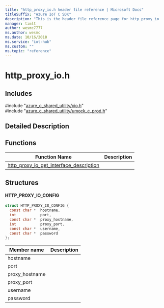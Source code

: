 ```yaml
---                             
title: "http_proxy_io.h header file reference | Microsoft Docs" 
titleSuffix: "Azure IoT C SDK"            
description: "This is the header file reference page for http_proxy_io.h in the Azure IoT C SDK. This SDK is used with Azure IoT Hub and Azure IoT Hub Device Provisioning Service"            
manager: timlt                 
author: wesmc7777              
ms.author: wesmc               
ms.date: 10/16/2018                    
ms.service: "iot-hub"             
ms.custom: ""                
ms.topic: "reference"        
---                            
```


# http_proxy_io.h 

## Includes

\#include "[azure_c_shared_utility/xio.h](xio-h.md)"  
\#include "[azure_c_shared_utility/umock_c_prod.h](umock-c-prod-h.md)"  

## Detailed Description

## Functions

Function Name                  | Description                                
--------------------------------|---------------------------------------------
[http_proxy_io_get_interface_description](./http-proxy-io-h/http-proxy-io-get-interface-description.md)            | 

## Structures

#### HTTP_PROXY_IO_CONFIG

```C
struct HTTP_PROXY_IO_CONFIG {
  const char *  hostname,
  int           port,
  const char *  proxy_hostname,
  int           proxy_port,
  const char *  username,
  const char *  password
};
```
Member name                 | Description                                
----------------------------|----------------
 hostname            | 
 port            | 
 proxy_hostname            | 
 proxy_port            | 
 username            | 
 password            | 

